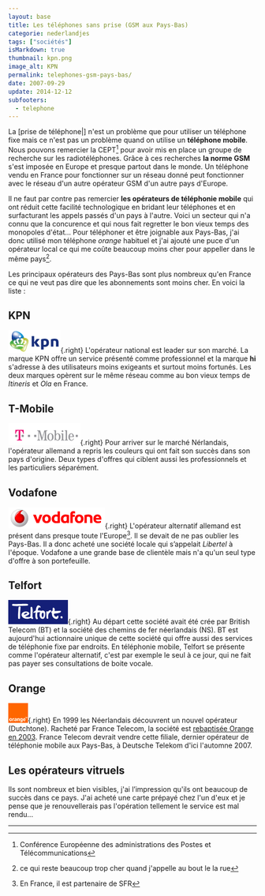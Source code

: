```yaml
---
layout: base
title: Les téléphones sans prise (GSM aux Pays-Bas)
categorie: nederlandjes
tags: ["sociétés"]
isMarkdown: true
thumbnail: kpn.png
image_alt: KPN
permalink: telephones-gsm-pays-bas/
date: 2007-09-29
update: 2014-12-12
subfooters:
  - telephone
---
```


La [prise de téléphone|] n'est un problème que pour utiliser un téléphone fixe mais ce n'est pas un problème quand on utilise un **téléphone mobile**. Nous pouvons remercier la CEPT[^1] pour avoir mis en place un groupe de recherche sur les radiotéléphones. Grâce à ces recherches **la norme GSM** s'est imposée en Europe et presque partout dans le monde. Un téléphone vendu en France pour fonctionner sur un réseau donné peut fonctionner avec le réseau d'un autre opérateur GSM d'un autre pays d'Europe.

Il ne faut par contre pas remercier **les opérateurs de téléphonie mobile** qui ont réduit cette facilité technologique en bridant leur téléphones et en surfacturant les appels passés d'un pays à l'autre. Voici un secteur qui n'a connu que la concurence et qui nous fait regretter le bon vieux temps des monopoles d'état... Pour téléphoner et être joignable aux Pays-Bas, j'ai donc utilisé mon téléphone *orange* habituel et j'ai ajouté une puce d'un opérateur local ce qui me coûte beaucoup moins cher pour appeller dans le même pays[^2]. 

<!--excerpt-->

Les principaux opérateurs des Pays-Bas sont plus nombreux qu'en France ce qui ne veut pas dire que les abonnements sont moins cher. En voici la liste :

## KPN 
![KPN](kpn.png){.right} L'opérateur national est leader sur son marché. La marque KPN offre un service présenté comme professionnel et la marque **hi** s'adresse à des utilisateurs moins exigeants et surtout moins fortunés. Les deux marques opèrent sur le même réseau comme au bon vieux temps de *Itineris* et *Ola* en France.

## T-Mobile
![T mobile](tmobile.png){.right} Pour arriver sur le marché Nérlandais, l'opérateur allemand a repris les couleurs qui ont fait son succès dans son pays d'origine. Deux types d'offres qui ciblent aussi les professionnels et les particuliers séparément.

## Vodafone
![Vodafone](vodafone.png){.right} L'opérateur alternatif allemand est présent dans presque toute l'Europe[^3]. Il se devait de ne pas oublier les Pays-Bas. Il a donc acheté une société locale qui s’appelait *Libertel* à l'époque. Vodafone a une grande base de clientèle mais n'a qu'un seul type d'offre à son portefeuille.

## Telfort
![Telfort](telfort.png){.right} Au départ cette société avait été crée par British Telecom (BT) et la société des chemins de fer néerlandais (NS). BT est aujourd'hui actionnaire unique de cette société qui offre aussi des services de téléphonie fixe par endroits. En téléphonie mobile, Telfort se présente comme l'opérateur alternatif, c'est par exemple le seul à ce jour, qui ne fait pas payer ses consultations de boite vocale.

## Orange
![Orange](orange.png){.right} En 1999 les Néerlandais découvrent un nouvel opérateur (Dutchtone). Racheté par France Telecom, la société est [rebaptisée Orange en 2003](/wanadoo-devient-orange). France Telecom devrait vendre cette filiale, dernier opérateur de téléphonie mobile aux Pays-Bas, à Deutsche Telekom d'ici l'automne 2007.

## Les opérateurs vitruels
Ils sont nombreux et bien visibles, j'ai l’impression qu'ils ont beaucoup de succès dans ce pays. J'ai acheté une carte prépayé chez l'un d'eux et je pense que je renouvellerais pas l'opération tellement le service est mal rendu...

---
[^1]: Conférence Européenne des administrations des Postes et Télécommunications
[^2]: ce qui reste beaucoup trop cher quand j'appelle au bout le la rue
[^3]: En France, il est partenaire de SFR